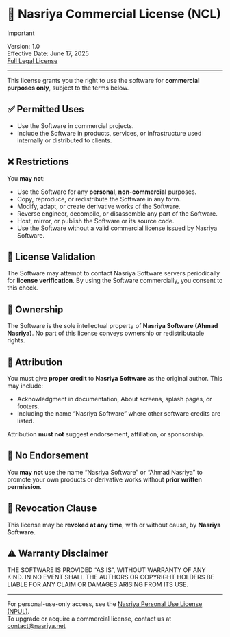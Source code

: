 # 💼 Nasriya Commercial License (NCL)

> [!IMPORTANT]
> Version: 1.0  
> Effective Date: June 17, 2025  
> [Full Legal License](./LICENSE)

---

This license grants you the right to use the software for **commercial purposes only**, subject to the terms below.

## ✅ Permitted Uses

- Use the Software in commercial projects.
- Include the Software in products, services, or infrastructure used internally or distributed to clients.

## ❌ Restrictions

You **may not**:

- Use the Software for any **personal, non-commercial** purposes.
- Copy, reproduce, or redistribute the Software in any form.
- Modify, adapt, or create derivative works of the Software.
- Reverse engineer, decompile, or disassemble any part of the Software.
- Host, mirror, or publish the Software or its source code.
- Use the Software without a valid commercial license issued by Nasriya Software.

## 🔐 License Validation

The Software may attempt to contact Nasriya Software servers periodically for **license verification**. By using the Software commercially, you consent to this check.

## 👤 Ownership

The Software is the sole intellectual property of **Nasriya Software (Ahmad Nasriya)**. No part of this license conveys ownership or redistributable rights.

## 📢 Attribution

You must give **proper credit** to **Nasriya Software** as the original author. This may include:

- Acknowledgment in documentation, About screens, splash pages, or footers.
- Including the name “Nasriya Software” where other software credits are listed.

Attribution **must not** suggest endorsement, affiliation, or sponsorship.

## 🚫 No Endorsement

You **may not** use the name “Nasriya Software” or “Ahmad Nasriya” to promote your own products or derivative works without **prior written permission**.

## 🔁 Revocation Clause

This license may be **revoked at any time**, with or without cause, by **Nasriya Software**.

## ⚠️ Warranty Disclaimer

THE SOFTWARE IS PROVIDED “AS IS”, WITHOUT WARRANTY OF ANY KIND. IN NO EVENT SHALL THE AUTHORS OR COPYRIGHT HOLDERS BE LIABLE FOR ANY CLAIM OR DAMAGES ARISING FROM ITS USE.

---

For personal-use-only access, see the [Nasriya Personal Use License (NPUL)](../../NPUL/v1/LICENSE.md).  
To upgrade or acquire a commercial license, contact us at contact@nasriya.net